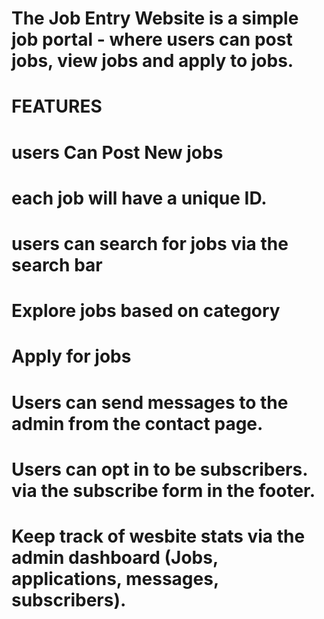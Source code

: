 # The Job Entry Website is a simple job portal - where users can post jobs, view jobs and apply to jobs.

# FEATURES ##
# users Can Post New jobs
# each job will have a unique ID.
# users can search for jobs via the search bar
# Explore jobs based on category
# Apply for jobs
# Users can send messages to the admin from the contact page.
# Users can opt in to be subscribers. via the subscribe form in the footer.
# Keep track of wesbite stats via the admin dashboard (Jobs, applications, messages, subscribers).